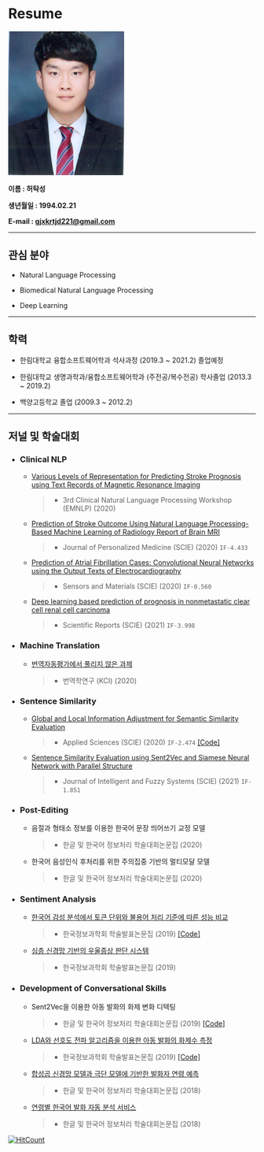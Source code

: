 # Resume

![허탁성](https://github.com/HeoTaksung/Resume/blob/master/%ED%97%88%ED%83%81%EC%84%B1.jpg)

**이름 : 허탁성**

**생년월일 : 1994.02.21**

**E-mail : gjxkrtjd221@gmail.com**

-----------------------------------------------

## 관심 분야

  * Natural Language Processing
  
  * Biomedical Natural Language Processing
  
  * Deep Learning

------------------------------------------------

## 학력

  * 한림대학교 융합소프트웨어학과 석사과정 (2019.3 ~ 2021.2) 졸업예정
  
  * 한림대학교 생명과학과/융합소프트웨어학과 (주전공/복수전공) 학사졸업 (2013.3 ~ 2019.2)
  
  * 백양고등학교 졸업 (2009.3 ~ 2012.2)
  
--------------------------------------------------

## 저널 및 학술대회

* ### Clinical NLP

  * [Various Levels of Representation for Predicting Stroke Prognosis using Text Records of Magnetic Resonance Imaging](https://www.aclweb.org/anthology/2020.clinicalnlp-1.1/)
    > - 3rd Clinical Natural Language Processing Workshop (EMNLP) (2020)
  
  * [Prediction of Stroke Outcome Using Natural Language Processing-Based Machine Learning of Radiology Report of Brain MRI](https://doi.org/10.3390/jpm10040286)
    > - Journal of Personalized Medicine (SCIE) (2020) `IF-4.433`
  
  * [Prediction of Atrial Fibrillation Cases: Convolutional Neural Networks using the Output Texts of Electrocardiography](https://myukk.org/SM2017/article.php?ss=3023)
    > - Sensors and Materials (SCIE) (2020) `IF-0.560`
    
  * [Deep learning based prediction of prognosis in nonmetastatic clear cell renal cell carcinoma](https://www.nature.com/articles/s41598-020-80262-9)
    > - Scientific Reports (SCIE) (2021) `IF-3.998`

* ### Machine Translation

  * [번역자동평가에서 풀리지 않은 과제](http://www.dbpia.co.kr/pdf/pdfView.do?nodeId=NODE09320505&mark=0&bookmarkCnt=0&ipRange=N&language=ko_KR)
    > - 번역학연구 (KCI) (2020)
    
* ### Sentence Similarity

  * [Global and Local Information Adjustment for Semantic Similarity Evaluation](https://doi.org/10.3390/app11052161)
    > - Applied Sciences (SCIE) (2020) `IF-2.474` [[Code]](https://github.com/HeoTaksung/Global-and-Local-Information-Adjustment-for-Semantic-Similarity-Evaluation)

  * [Sentence Similarity Evaluation using Sent2Vec and Siamese Neural Network with Parallel Structure](https://content.iospress.com/articles/journal-of-intelligent-and-fuzzy-systems/ifs189593)
    > - Journal of Intelligent and Fuzzy Systems (SCIE) (2021) `IF-1.851`
    
* ### Post-Editing

  * 음절과 형태소 정보를 이용한 한국어 문장 띄어쓰기 교정 모델
    > - 한글 및 한국어 정보처리 학술대회논문집 (2020)
    
  * 한국어 음성인식 후처리를 위한 주의집중 기반의 멀티모달 모델
    > - 한글 및 한국어 정보처리 학술대회논문집 (2020)

* ### Sentiment Analysis

  * [한국어 감성 분석에서 토큰 단위와 불용어 처리 기준에 따른 성능 비교](http://www.dbpia.co.kr/journal/articleDetail?nodeId=NODE09301944)
    > - 한국정보과학회 학술발표논문집 (2019) [[Code]](https://github.com/HeoTaksung/Sentiment_Analysis)
   
  * [심층 신경망 기반의 우울증상 판단 시스템](http://www.dbpia.co.kr/pdf/pdfView.do?nodeId=NODE09301945&mark=0&useDate=&bookmarkCnt=0&ipRange=N&language=ko_KR)
    > - 한국정보과학회 학술발표논문집 (2019)
   
* ### Development of Conversational Skills

  * Sent2Vec을 이용한 아동 발화의 화제 변화 디텍팅
     > - 한글 및 한국어 정보처리 학술대회논문집 (2019) [[Code]](https://github.com/HeoTaksung/Detection-of-Topic-Changes-in-Child-Speech-Using-Sent2Vec)
    
  * [LDA와 선호도 전파 알고리즘을 이용한 아동 발화의 화제수 측정](http://www.dbpia.co.kr/pdf/pdfView.do?nodeId=NODE09301947&mark=0&bookmarkCnt=1&ipRange=N&language=ko_KR)
     > - 한국정보과학회 학술발표논문집 (2019) [[Code]](https://github.com/HeoTaksung/Topic_Modeling)

  * [합성곱 신경망 모델과 극단 모델에 기반한 발화자 연령 예측](https://www.koreascience.or.kr/article/CFKO201832073079012.page)
     > - 한글 및 한국어 정보처리 학술대회논문집 (2018)
     
  * [연령별 한국어 발화 자동 분석 서비스](https://www.semanticscholar.org/paper/Automatic-Analysis-Service-for-Korean-Speaking-by-Choi-Oh/3106fbc773ee5cfe5d587d8350a482b59f0c8bae?p2df)
     > - 한글 및 한국어 정보처리 학술대회논문집 (2018)

    
  
   
   
[![HitCount](http://hits.dwyl.com/HeoTaksung/Resume.svg)](http://hits.dwyl.com/HeoTaksung/Resume)

